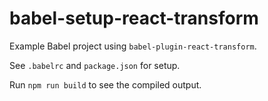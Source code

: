 # babel-setup-react-transform

Example Babel project using `babel-plugin-react-transform`.

See `.babelrc` and `package.json` for setup.

Run `npm run build` to see the compiled output.
